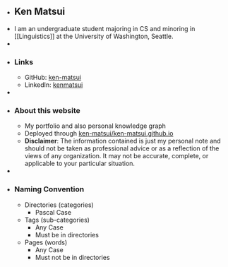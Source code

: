 - ## Ken Matsui
- I am an undergraduate student majoring in CS and minoring in [[Linguistics]] at the University of Washington, Seattle.
-
- ### Links
	- GitHub: [ken-matsui](https://github.com/ken-matsui)
	- LinkedIn: [kenmatsui](https://linkedin.com/in/kenmatsui)
-
- ### About this website
	- My portfolio and also personal knowledge graph
	- Deployed through [ken-matsui/ken-matsui.github.io](https://github.com/ken-matsui/ken-matsui.github.io)
	- **Disclaimer**: The information contained is just my personal note and should not be taken as professional advice or as a reflection of the views of any organization. It may not be accurate, complete, or applicable to your particular situation.
-
- ### Naming Convention
	- Directories (categories)
		- Pascal Case
	- Tags (sub-categories)
		- Any Case
		- Must be in directories
	- Pages (words)
		- Any Case
		- Must not be in directories